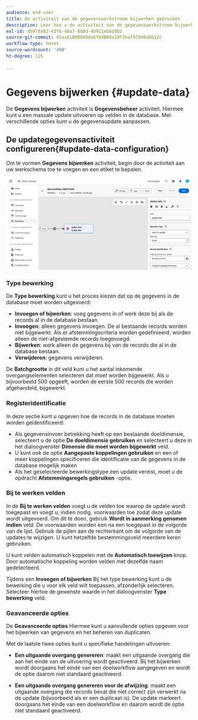 ```yaml
---
audience: end-user
title: De activiteit van de gegevenswerkstroom bijwerken gebruiken
description: Leer hoe u de activiteit van de gegevenswerkstroom bijwerken gebruikt
exl-id: db978482-43f6-48a7-8d8d-4b921eb610b2
source-git-commit: 93ac61808049da6f0d800a19f2baf97946d8612c
workflow-type: tm+mt
source-wordcount: '498'
ht-degree: 12%

---
```


# Gegevens bijwerken {#update-data}

De **Gegevens bijwerken** activiteit is **Gegevensbeheer** activiteit. Hiermee kunt u een massale update uitvoeren op velden in de database. Met verschillende opties kunt u de gegevensupdate aanpassen.

<!--
The **Operation type** field lets you choose the process to be carried out on the data in the database. Select the first option to add data or update (it if it has already been added). You can also only add data, only update data, or delete data. Select the **Update and merge collections** to select a primary record to link duplicates to, and delete those duplicates safely

Specify how to identify the records in the database: if data relate to an existing targeting dimension, select the **Using the targeting dimension** option and select the targeting dimension and fields to update. Otherwise, specify one or more custom links to identify the data in the database, or direct use of reconciliation keys.

Select the fields to update and reconciliation settings. You can use the **Auto-mapping** option to automatically identify the fields to be updated.

The **Advanced options** section let you specify additional settings to manage data and duplicates.

Toggle the **Generate an outbound transition** option to add an outbound transition that will be activated at the end of the execution of the **Update data** activity. The update generally marks the end of a targeting workflow and therefore the option is not activated by default.

Toggle the **Generate an outbound transition for rejects** option to add an outbound transition containing records that have not been correctly processed after the update (for example if there is a duplicate). The update generally marks the end of a targeting workflow and therefore the option is not activated by default.
-->

## De updategegevensactiviteit configureren{#update-data-configuration}

Om te vormen **Gegevens bijwerken** activiteit, begin door de activiteit aan uw werkschema toe te voegen en een etiket te bepalen.

![](../assets/workflow-update-data.png)

### Type bewerking

De **Type bewerking** kunt u het proces kiezen dat op de gegevens in de database moet worden uitgevoerd:

* **Invoegen of bijwerken**: voeg gegevens in of werk deze bij als de records al in de database bestaan.
* **Invoegen**: alleen gegevens invoegen. De al bestaande records worden niet bijgewerkt. Als er afstemmingscriteria worden gedefinieerd, worden alleen de niet-afgestemde records toegevoegd.
* **Bijwerken**: werk alleen de gegevens bij van de records die al in de database bestaan.
* **Verwijderen**: gegevens verwijderen.

De **Batchgrootte** in dit veld kunt u het aantal inkomende overgangselementen selecteren dat moet worden bijgewerkt. Als u bijvoorbeeld 500 opgeeft, worden de eerste 500 records die worden afgehandeld, bijgewerkt.

### Registeridentificatie

In deze sectie kunt u opgeven hoe de records in de database moeten worden geïdentificeerd:

* Als gegevensinvoer betrekking heeft op een bestaande doeldimensie, selecteert u de optie **De doeldimensie gebruiken** en selecteert u deze in het dialoogvenster **Dimensie die moet worden bijgewerkt** veld.
* U kunt ook de optie **Aangepaste koppelingen gebruiken** en een of meer koppelingen specificeren die identificatie van de gegevens in de database mogelijk maken
* Als het geselecteerde bewerkingstype een update vereist, moet u de opdracht **Afstemmingsregels gebruiken** -optie.

### Bij te werken velden

In de **Bij te werken velden** voegt u de velden toe waarop de update wordt toegepast en voegt u, indien nodig, voorwaarden toe zodat deze update wordt uitgevoerd. Om dit te doen, gebruik **Wordt in aanmerking genomen indien** veld. De voorwaarden worden een na een toegepast in de volgorde van de lijst. Gebruik de pijlen aan de rechterkant om de volgorde van de updates te wijzigen. U kunt hetzelfde bestemmingsveld meerdere keren gebruiken.

U kunt velden automatisch koppelen met de **Automatisch toewijzen** knop. Door automatische koppeling worden velden met dezelfde naam gedetecteerd.

Tijdens een **Invoegen of bijwerken** Bij het type bewerking kunt u de bewerking die u voor elk veld wilt toepassen, afzonderlijk selecteren. Selecteer hiertoe de gewenste waarde in het dialoogvenster **Type bewerking** veld.

### Geavanceerde opties

De **Geavanceerde opties** Hiermee kunt u aanvullende opties opgeven voor het bijwerken van gegevens en het beheren van duplicaten.

<!--
* **Disable automatic key management**
* **Disable audit**
* **Empty the destination value if the source value is empty**
* **Update all columns with matching names**
* **Ignore records which concern the same target**: only the first in the list of expressions will be considered
-->

Met de laatste twee opties kunt u specifieke handelingen uitvoeren:

* **Een uitgaande overgang genereren**: maakt een uitgaande overgang die aan het einde van de uitvoering wordt geactiveerd. Bij het bijwerken wordt doorgaans het einde van een doelworkflow aangegeven en wordt de optie daarom niet standaard geactiveerd.

* **Een uitgaande overgang genereren voor de afwijzing**: maakt een uitgaande overgang die records bevat die niet correct zijn verwerkt na de update (bijvoorbeeld als er een duplicaat is). De update markeert doorgaans het einde van een doelworkflow en daarom wordt de optie niet standaard geactiveerd.
